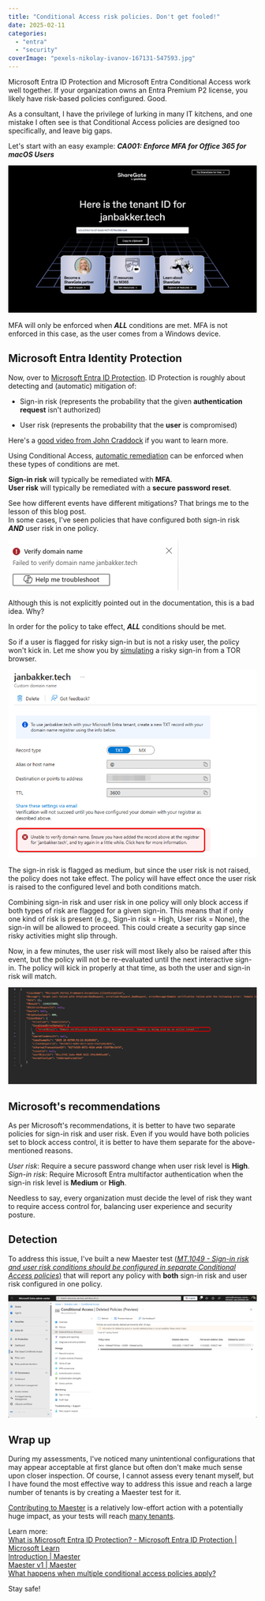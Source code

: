 ```yaml
---
title: "Conditional Access risk policies. Don't get fooled!"
date: 2025-02-11
categories: 
  - "entra"
  - "security"
coverImage: "pexels-nikolay-ivanov-167131-547593.jpg"
---
```


Microsoft Entra ID Protection and Microsoft Entra Conditional Access work well together. If your organization owns an Entra Premium P2 license, you likely have risk-based policies configured. Good.

As a consultant, I have the privilege of lurking in many IT kitchens, and one mistake I often see is that Conditional Access policies are designed too specifically, and leave big gaps.

Let's start with an easy example: **_CA001: Enforce MFA for Office 365 for macOS Users_**

![](/assets/images/image.png)

MFA will only be enforced when **_ALL_** conditions are met. MFA is not enforced in this case, as the user comes from a Windows device.

## Microsoft Entra Identity Protection

Now, over to [Microsoft Entra ID Protection](https://learn.microsoft.com/en-us/entra/id-protection/overview-identity-protection). ID Protection is roughly about detecting and (automatic) mitigation of:

- Sign-in risk (represents the probability that the given **authentication request** isn't authorized)

- User risk (represents the probability that the **user** is compromised)

Here's a [good video from John Craddock](https://www.youtube.com/watch?v=zV_MBngLNDo) if you want to learn more.

Using Conditional Access, [automatic remediation](https://learn.microsoft.com/en-us/entra/id-protection/howto-identity-protection-configure-risk-policies#microsofts-recommendation) can be enforced when these types of conditions are met.

**Sign-in risk** will typically be remediated with **MFA**.  
**User risk** will typically be remediated with a **secure password reset**.

See how different events have different mitigations? That brings me to the lesson of this blog post.  
In some cases, I've seen policies that have configured both sign-in risk **_AND_** user risk in one policy.  

![](/assets/images/image-1.png)

Although this is not explicitly pointed out in the documentation, this is a bad idea. Why?

In order for the policy to take effect, **_ALL_** conditions should be met.

So if a user is flagged for risky sign-in but is not a risky user, the policy won't kick in. Let me show you by [simulating](https://learn.microsoft.com/en-us/entra/id-protection/howto-identity-protection-simulate-risk) a risky sign-in from a TOR browser.

![](/assets/images/image-2.png)

The sign-in risk is flagged as medium, but since the user risk is not raised, the policy does not take effect. The policy will have effect once the user risk is raised to the configured level and both conditions match.

Combining sign-in risk and user risk in one policy will only block access if both types of risk are flagged for a given sign-in. This means that if only one kind of risk is present (e.g., Sign-in risk = High, User risk = None), the sign-in will be allowed to proceed. This could create a security gap since risky activities might slip through.

Now, in a few minutes, the user risk will most likely also be raised after this event, but the policy will not be re-evaluated until the next interactive sign-in. The policy will kick in properly at that time, as both the user and sign-in risk will match.

![](/assets/images/image-3.png)

## Microsoft's recommendations

As per Microsoft's recommendations, it is better to have two separate policies for sign-in risk and user risk. Even if you would have both policies set to block access control, it is better to have them separate for the above-mentioned reasons.

_User risk_: Require a secure password change when user risk level is **High**.  
_Sign-in risk_: Require Microsoft Entra multifactor authentication when the sign-in risk level is **Medium** or **High**.

Needless to say, every organization must decide the level of risk they want to require access control for, balancing user experience and security posture.

## Detection

To address this issue, I've built a new Maester test ([_MT.1049 - Sign-in risk and user risk conditions should be configured in separate Conditional Access policies_)](https://maester.dev/docs/tests/MT.1049) that will report any policy with **both** sign-in risk and user risk configured in one policy.

![](/assets/images/image-4.png)

## Wrap up

During my assessments, I've noticed many unintentional configurations that may appear acceptable at first glance but often don't make much sense upon closer inspection. Of course, I cannot assess every tenant myself, but I have found the most effective way to address this issue and reach a large number of tenants is by creating a Maester test for it.

[Contributing to Maester](https://maester.dev/docs/contributing) is a relatively low-effort action with a potentially huge impact, as your tests will reach [many tenants](https://maester.dev/blog/maester-v1/).

Learn more:  
[What is Microsoft Entra ID Protection? - Microsoft Entra ID Protection | Microsoft Learn](https://learn.microsoft.com/en-us/entra/id-protection/overview-identity-protection)  
[Introduction | Maester](https://maester.dev/docs/intro#what-is-maester)  
[Maester v1 | Maester](https://maester.dev/blog/maester-v1/)  
[What happens when multiple conditional access policies apply?](https://www.youtube.com/watch?v=OTvzzopaEBY)

Stay safe!
